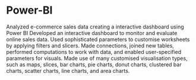 # Power-BI
Analyzed e-commerce sales data creating a interactive dashboard using Power BI
Developed an interactive dashboard to monitor and evaluate online sales data. Used sophisticated parameters to customise worksheets by applying filters and slicers. Made connections, joined new tables, performed computations to work with data, and enabled user-specified parameters for visuals. Made use of many customised visualisation types, such as maps, slices, bar charts, pie charts, donut charts, clustered bar charts, scatter charts, line charts, and area charts.
